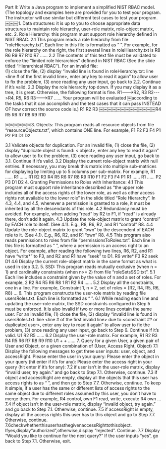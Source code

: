 
Part II: Write a Java program to implement a simplified NIST RBAC model. (The topology and examples here are provided for you to test your program. The instructor will use similar but different test cases to test your program.
￼￼￼1. Data structures: it is up to you to choose appropriate data structures to maintain role hierarchy, user-role matrix, role-object matrix, etc.
2. Role Hierarchy: this program must support role hierarchy defined in NIST RBAC.
2.1 This program reads a role hierarchy from file “roleHierarchy.txt”. Each line in this file is formatted as “<ascendant> <descendant>”. For example, for the role hierarchy on the right, the first several lines in roleHiearchy.txt is
R8 R6 R9 R7 R10 R7 ......
2.2 The contents of this text file must be validated to enforce the “limited role hierarchies” defined in NIST RBAC (See the slide titled “Hierarchical RBAC”). For an invalid file:  
  (1) close the file, 
  (2) display “invalid line is found in roleHierarchy.txt: line <line # of the first invalid line>, 
      enter any key to read it again” to allow user to fix the problem, 
  (3) once reading any user input, go back to 2.2. Continue if it’s valid. 2.3 Display the role hierarchy top down. If you may display it as a tree, it is great. Otherwise, the following format is fine.
R1--->R2, R3 
R2--->R4, R5, R6 
R3--->R7
......
Your program will be evaluated
￼according to the tasks that it can accomplish and the test cases that it can pass INSTEAD OF how correct the source code is.)
R1 R2 R3
￼￼￼￼￼￼￼￼￼￼￼￼￼R4 R5 R6 R7
R8 R9 R10

￼￼￼￼￼￼3. Objects: This program reads all resource objects from file “resourceObjects.txt”, which contains ONE line. For example, F1 F2 F3 F4 P1 P2 P3 D1 D2

3.1 Validate objects for duplication. For an invalid file, (1) close the file, (2) display “duplicate object is found: < object>, enter any key to read it again” to allow user to fix the problem, (3) once reading any user input, go back to 3.1. Continue if it’s valid. 
3.2 Display the current role-object matrix with null entries. If necessary, you may break this matrix into multiple sub-matrices for displaying by limiting up to 5 columns per sub-matrix. For example,
R1 ......
R1 ......
R1 R2 R3 R4 R5 R6 R7 R8 R9 R10 F1 F2 F3 F4 P1
R1 ......
R1 ......
P2 P3 D1 D2
4. Granting Permissions to Roles with Inheritance:
4.1 This program must support role inheritance described as “the upper role includes all of the access rights of the lower role, as well as other access rights not available to the lower role” in the slide titled “Role Hierarchy”. In 4.3, 4.4, and 4.5, whenever a permission is granted to a role, it must be inherited by all the descendants of this role.
4.2 Redundancy must be avoided. For example, when adding “read” by R2 to F1, if “read” is already there, don’t add it again. 4.3 Update the role-object matrix to grant “control” by EACH role to itself. (See 4.1). E.g., R8, R6, R2, and R1 “control” R8.
4.4 Update the role-object matrix to grant “own” by the descendent of EACH role to it. (See 4.1). E.g., R6, R2, and R1 “own” R8. 4.5 This program also reads permissions to roles from file “permissionsToRoles.txt”. Each line in this file is formatted as “<role> <access right> <object>”, where a permission is an access right to an object. For example, after reading the following two lines, R6, R2, and R1 have “write*” to F3, and R2 and R1 have “seek” to D1.
R6 write* F3
R2 seek D1
4.6 Display the current role-object matrix in the same format as what is used in step 3.2.
5. SSD: This program reads mutually exclusive (when n = 1) and cardinality constraints (when n>= 2) from file “roleSetsSSD.txt”.
5.1 Each line includes a constraint given by the value of n and a set of roles. For example, 2 R2 R4 R5 R6 R8
1 R1 R2 R4
......
5.2 Display all the constraints, one in a line. For example,
Constraint 1, n = 2, set of roles = {R2, R4, R5, R6, R8} ...
6. This program constructs the user-role matrix by reading file usersRoles.txt. Each line is formatted as “<user> <list of roles>”.
6.1 While reading each line and updating the user-role matrix, the SSD constraints configured in Step 5 must be enforced. It is also invalid if two or more lines contain the same user. For an invalid file, (1) close the file, (2) display “invalid line is found in usersRoles.txt: line <line # of the first invalid line> due to <constraint #? or duplicated user>, enter any key to read it again” to allow user to fix the problem, (3) once reading any user input, go back to Step 6. Continue if it’s valid.
U1 R2 R5
......
6.2 Display the user-role matrix. For example,
R1 R2 R3 R4 R5 R6 R7 R8 R9 R10
U1 + +
......
7. Query for a given User, a given pair of User and Object, or a given combination of (User, Access Right, Object) 7.1 Display the following messages to get three user inputs: user, object, and accessRight.
Please enter the user in your query:
Please enter the object in your query (hit enter if it’s for any): Please enter the access right in your query (hit enter if it’s for any):
7.2 if user isn’t in the user-role matrix, display “invalid user, try again.” and go back to Step 7.1. Otherwise, continue.
7.3 if object and accessRight are empty, display all the objects that this user has access rights to as “<object> <list of access rights to this object>”, and then go to Step 7.7. Otherwise, continue. To keep it simple, if a user has the same or different lists of access rights to the same object due to different roles assumed by this user, you don’t have to merge them. For example,
R4 control, own
F1 read, write, execute R4 own
...
7.4 if object isn’t in the user-role matrix, display “invalid object, try again.” and go back to Step 7.1. Otherwise, continue. 7.5 if accessRight is empty, display all the access rights this user has to this object and go to Step 7.7. Otherwise, continue. 7.6checkwhetherthisuserhasthegivenaccessRighttothisobject. Ifyes,display“authorized”,otherwise,display “rejected”. Continue.
7.7 Display “Would you like to continue for the next query?” If the user inputs “yes”, go back to Step 7.1. Otherwise, exit.
